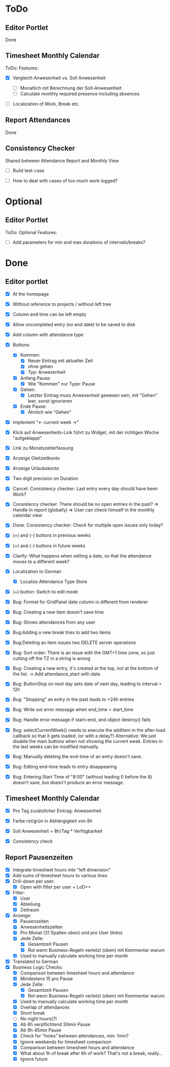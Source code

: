 ToDo
====


Editor Portlet
--------------

Done


Timesheet Monthly Calendar
--------------------------

ToDo: Features:

- [x] Vergleich Anwesenheit vs. Soll Anwesenheit
	- [ ] Monatlich mit Berechnung der Soll-Anwesenheit
	- [ ] Calculate monthly required presence including
	  absences
- [ ] Localization of Work, Break etc.


Report Attendances
------------------

Done


Consistency Checker
-------------------

Shared between Attendance Report and Monthly View

- [ ] Build test-case
- [ ] How to deal with cases of too much work logged?


Optional
========


Editor Portlet
--------------

ToDo: Optional Features:

- [ ] Add parameters for min and max durations of intervals/breaks?



Done
====

Editor portlet
--------------

- [x] At the homepage
- [x] Without reference to projects / without left tree
- [x] Column end time can be left empty
- [x] Allow uncompleted entry (no end date) to be saved to disk
- [x] Add column with attendance type
- [x] Buttons:
	- [x] Kommen:
		- [x] Neuer Eintrag mit aktueller Zeit
		- [x] ohne gehen
		- [x] Typ: Anwesenheit
	- [x] Anfang Pause:
		- [x] Wie "Kommen" nur Type: Pause
	- [x] Gehen:
		- [x] Letzter Eintrag muss Anwesenheit gewesen sein, mit "Gehen" leer,
		  sonst ignorieren
	- [x] Ende Pause:
		- [x] Ähnlich wie "Gehen"
- [x] Implement "<- current week ->"
- [x] Klick auf Anwesenheits-Link führt zu Widget, 
  mit der richtigen Woche "aufgeklappt"
- [x] Link zu Monatszeiterfassung
- [x] Anzeige Gleitzeitkonto
- [x] Anzeige Urlaubskonto
- [x] Two digit precision on Duration
- [x] Cancel: Consistency checker: Last entry every day should have been Work?
- [x] Consistency checker: There should be no open entries in the past?
  => Handle in report (globally)
  => User can check himself in the monthly calendar view
- [x] Done: Consistency checker: Check for multiple open issues only today?
- [x] (+) and (-) buttons in previous weeks
- [x] (+) and (-) buttons in future weeks
- [x] Clarify: What happens when editing a date, so that the
  attendance moves to a different week?
- [x] Localization to German
  - [x] Localize Attendance Type Store
- [x] (+) button: Switch to edit mode


- [x] Bug: Format for GridPanel date column is different from renderer
- [x] Bug: Creating a new item doesn't save time
- [x] Bug: Shows attendances from any user
- [x] Bug:Adding a new break tries to add two items
- [x] Bug:Deleting an item issues two DELETE server operations
- [x] Bug: Sort order:
  There is an issue with the GMT+1 time zone,
  so just cutting off the TZ in a string is wrong
- [x] Bug: Creating a new entry, it's created at the top, not at
  the bottom of the list. -> Add attendance_start with date.
- [x] Bug: ButtonStop on next day sets date of next day,
  leading to interval > 12h
- [x] Bug: "Stopping" an entry in the past leads to >24h entries
- [x] Bug: Write out error message when end_time < start_time
- [x] Bug: Handle error message if start=end, and object destroy() fails
- [x] Bug: selectCurrentWeek() needs to execute the addItem
  in the after-load callback so that it gets loaded.
  (or with a delay?)
  Alternative: We just disable the main buttons when not
  showing the current week. Entries in the last weeks
  can be modified manually.
- [x] Bug: Manually deleting the end-time of an entry doesn't save.
- [x] Bug: Editing end-time leads to entry disappearing
- [x] Bug: Entering Start Time of "8:00" (without leading 0 before the 8)
  doesn't save, but doesn't produce an error message.


Timesheet Monthly Calendar
--------------------------

- [x] Pro Tag zusätzlicher Eintrag: Anwesenheit
- [x] Farbe rot/grün in Abhängigkeit von 8h 
- [x] Soll Anwesenheit = 8h/Tag * Verfügbarkeit
- [x] Consistency check


Report Pausenzeiten
-------------------

- [x] Integrate timesheet hours into "left dimension"
- [x] Add sums of timesheet hours to various lines
- [x] Drill-down per user:
  - [x] Open with filter per user + LoD++
- [x] Filter:
	- [x] User
	- [x] Abteilung
	- [x] Zeitraum
- [x] Anzeige:
	- [x] Pausenzeiten
	- [x] Anwesenheitszeiten
	- [x] Pro Monat (31 Spalten oben) und pro User (links)
	- [x] Jede Zelle:
		- [x] Gesamtzeit Pausen
		- [x] Rot wenn Business-Regeln verletzt (oben)
		  mit Kommentar warum
	- [x] Used to manually calculate working time per month
- [x] Translated to German
- [x] Business Logic Checks:
	- [x] Comparison between timesheet hours and attendance
	- [x] Mindestens 15 pro Pause
	- [x] Jede Zelle:
		- [x] Gesamtzeit Pausen
		- [x] Rot wenn Business-Regeln verletzt (oben)
		  mit Kommentar warum
	- [x] Used to manually calculate working time per month
	- [x] Overlap of attendances
	- [x] Short break
	- [ ] No night hours(?)
	- [x] Ab 6h verpflichtend 30min Pause
	- [x] Ab 9h 45min Pause
	- [x] Check for "holes" between attendances, min: 1min?
	- [x] Ignore weekends for timesheet comparison
	- [x] Comparison between timesheet hours and attendance
	- [x] What about 1h of break after 6h of work? That's not a break, really...   
	- [x] Ignore future